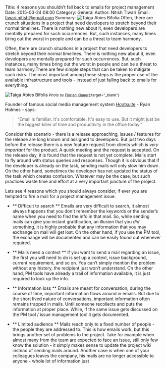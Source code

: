 Title: 4 reasons you shouldn’t fall back to emails for project management
Date: 2015-03-24 08:00
Category: General
Author: Nitish Tiwari
Email: tiwari.nitish@gmail.com
Summary: ![Taiga Abies Bifolia](/images/2015-03-27_nitish_email/typewriter.jpg) Often, there are crunch situations in a project that need developers to stretch beyond their normal timelines. There is nothing new about it, even developers are mentally prepared for such occurrences. But, such instances, many times bring out the worst in people and can be a threat to team harmony.

Often, there are crunch situations in a project that need developers to stretch beyond their normal timelines. There is nothing new about it, even developers are mentally prepared for such occurrences. But, such instances, many times bring out the worst in people and can be a threat to team harmony.There are few simple steps that can be taken to mitigate such risks. The most important among these steps is the proper use of the available infrastructure and tools - instead of just falling back to emails for everything.

![Taiga Abies Bifolia](/images/2015-03-27_nitish_email/typewriter.jpg)
<small>Photo by [Florian Klauer](http://florianklauer.de "See Florian Klauer WEBSITE"){:target="_blank"}</small>

Founder of famous social media management system [Hootsuite](https://hootsuite.com/es-es/) - Ryan Holmes - says:

> “Email is familiar. It's comfortable. It's easy to use. But it might just be the biggest killer of time and productivity in the office today.”

Consider this scenario - there is a release approaching, issues / features for the release are long known and assigned to developers. But just two days before the release there is a new feature request from clients which is *very important* for the product. A quick meeting and the request is accepted. On the release day, it is found that the request is not yet complete. Mails start to fly around with status queries and responses. Though it is obvious that if the developer is already on the task, sending mails will only slow him down. On the other hand, sometimes the developer has not updated the status of the task which creates confusion. Whatever may be the case, but such practices waste time and effort at a very important juncture of the project.

Lets see 4 reasons which you should always consider, if ever you are tempted to fire a mail for a project management issue.

- ** Difficult to search **
Emails are very difficult to search, it almost always happens that you don't remember the keywords or the sender’s name when you need to find the info in that mail. So, while sending mails can give you instant gratification, an illusion that you *did* something, it is highly probable that any information that you may exchange on mail will get lost. On the other hand, if you use the PM tool, the exchange will be documented and can be easily found out whenever required.

- ** Mails need a context **
If you want to send a mail regarding an issue, the first you will need to do is set up a context, issue background, current requirement, and so on. You can’t simply mention the problem without any history, the recipient just won’t understand. On the other hand, PM tools have already a trail of information available, it is just required to look up the info.

- ** Information loss **
Emails are meant for conversation, during the course of time, important information flows around in emails. But due to the short lived nature of  conversations, important information often remains trapped in mails. Until someone recollects and puts the information at proper place. While, if the same issue gets discussed on the PM tool / issue management tool it gets documented.

- ** Limited audience **
Mails reach only to a fixed number of people - the people they are addressed to. This is how emails work, but this brings another set of problems to the project. Take for example when almost many from the team are expected to face an issue, still only few know the solution - it simply makes sense to update the project wiki instead of sending mails around. Another case is when one of your colleagues leaves the company, his mails are no longer accessible to anyone - whole lot of information just
